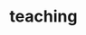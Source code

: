 ---
layout: teaching
permalink: /teaching/
title: teaching
nav: true
nav_order: 6
cv_pdf:
description: #This is a description of the page. You can modify it in 'pages/_teaching.md'. You can also change or remove the top pdf download button.
---